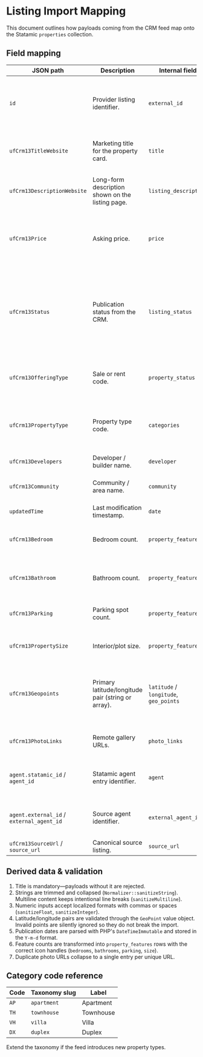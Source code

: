 # Listing Import Mapping

This document outlines how payloads coming from the CRM feed map onto the
Statamic `properties` collection.

## Field mapping

| JSON path | Description | Internal field | Notes |
| --- | --- | --- | --- |
| `id` | Provider listing identifier. | `external_id` | Stored verbatim so future syncs can toggle visibility/state of the same listing. |
| `ufCrm13TitleWebsite` | Marketing title for the property card. | `title` | Required. Trimmed and collapsed to single spaces. |
| `ufCrm13DescriptionWebsite` | Long-form description shown on the listing page. | `listing_description` | Preserves paragraph breaks while trimming whitespace. |
| `ufCrm13Price` | Asking price. | `price` | Normalized to a decimal string (thousand separators are removed). |
| `ufCrm13Status` | Publication status from the CRM. | `listing_status` | Normalized to slugs: `published`, `unpublished`, `draft`, `archived`, etc. Only `published` entries remain visible on the site. |
| `ufCrm13OfferingType` | Sale or rent code. | `property_status` | `RS → sale`, `RR → rent`. Unknown values are ignored. |
| `ufCrm13PropertyType` | Property type code. | `categories` | Converted to taxonomy slugs: `AP → apartment`, `TH → townhouse`, `VH → villa`, `DX → duplex`. |
| `ufCrm13Developers` | Developer / builder name. | `developer` | Optional text field. |
| `ufCrm13Community` | Community / area name. | `community` | Stored alongside the address fields. |
| `updatedTime` | Last modification timestamp. | `date` | Normalized to `Y-m-d`. |
| `ufCrm13Bedroom` | Bedroom count. | `property_features` | Rendered as a feature row with the `bedrooms` icon. |
| `ufCrm13Bathroom` | Bathroom count. | `property_features` | Rendered as a feature row with the `bathrooms` icon. |
| `ufCrm13Parking` | Parking spot count. | `property_features` | Rendered as a feature row with the `parking` icon. |
| `ufCrm13PropertySize` | Interior/plot size. | `property_features` | Rendered as a feature row with the `size` icon. |
| `ufCrm13Geopoints` | Primary latitude/longitude pair (string or array). | `latitude` / `longitude`, `geo_points` | The first coordinate becomes the main map pin; all valid points are saved to `geo_points`. |
| `ufCrm13PhotoLinks` | Remote gallery URLs. | `photo_links` | Invalid or duplicate URLs are dropped. |
| `agent.statamic_id` / `agent_id` | Statamic agent entry identifier. | `agent` | Imported only when the feed sends a valid Statamic ID. |
| `agent.external_id` / `external_agent_id` | Source agent identifier. | `external_agent_id` | Helpful while the internal agent sync is under construction. |
| `ufCrm13SourceUrl` / `source_url` | Canonical source listing. | `source_url` | Validated and stored as-is. |

## Derived data & validation

1. Title is mandatory—payloads without it are rejected.
2. Strings are trimmed and collapsed (`Normalizer::sanitizeString`). Multiline
   content keeps intentional line breaks (`sanitizeMultiline`).
3. Numeric inputs accept localized formats with commas or spaces
   (`sanitizeFloat`, `sanitizeInteger`).
4. Latitude/longitude pairs are validated through the `GeoPoint` value object.
   Invalid points are silently ignored so they do not break the import.
5. Publication dates are parsed with PHP's `DateTimeImmutable` and stored in the
   `Y-m-d` format.
6. Feature counts are transformed into `property_features` rows with the correct
   icon handles (`bedrooms`, `bathrooms`, `parking`, `size`).
7. Duplicate photo URLs collapse to a single entry per unique URL.

## Category code reference

| Code | Taxonomy slug | Label |
| --- | --- | --- |
| `AP` | `apartment` | Apartment |
| `TH` | `townhouse` | Townhouse |
| `VH` | `villa` | Villa |
| `DX` | `duplex` | Duplex |

Extend the taxonomy if the feed introduces new property types.
